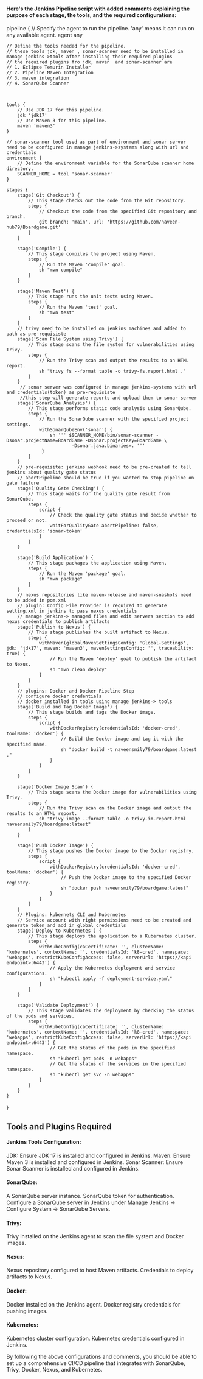 #### Here's the Jenkins Pipeline script with added comments explaining the purpose of each stage, the tools, and the required configurations:


pipeline {
    // Specify the agent to run the pipeline. 'any' means it can run on any available agent.
    agent any
    
    // Define the tools needed for the pipeline.
    // these tools jdk, maven , sonar-scanner need to be installed in manage jenkins->tools after installing their required plugins
    // the required plugins fro jdk, maven  and sonar-scanner are 
    // 1. Eclipse Temurin Installer
    // 2. Pipeline Maven Integration
    // 3. maven integration
    // 4. SonarQube Scanner



    tools {
        // Use JDK 17 for this pipeline.
        jdk 'jdk17'
        // Use Maven 3 for this pipeline.
        maven 'maven3'
    }

    // sonar-scanner tool used as part of environment and sonar server need to be configured in manage jenkins->systems along with url and credentials
    environment {
        // Define the environment variable for the SonarQube scanner home directory.
        SCANNER_HOME = tool 'sonar-scanner'
    }
    
    stages {
        stage('Git Checkout') {
            // This stage checks out the code from the Git repository.
            steps {
                // Checkout the code from the specified Git repository and branch.
                git branch: 'main', url: 'https://github.com/naveen-hub79/Boardgame.git'
            }
        }

        stage('Compile') {
            // This stage compiles the project using Maven.
            steps {
                // Run the Maven 'compile' goal.
                sh "mvn compile"
            }
        }

        stage('Maven Test') {
            // This stage runs the unit tests using Maven.
            steps {
                // Run the Maven 'test' goal.
                sh "mvn test"
            }
        }
        // trivy need to be installed on jenkins machines and added to path as pre-requisiste
        stage('Scan File System using Trivy') {
            // This stage scans the file system for vulnerabilities using Trivy.
            steps {
                // Run the Trivy scan and output the results to an HTML report.
                sh "trivy fs --format table -o trivy-fs.report.html ."
            }
        }
         // sonar server was configured in manage jenkins-systems with url and credentials(token) as pre-requisiste
         //this step will generate reports and upload them to sonar server
        stage('SonarQube Analysis') {
            // This stage performs static code analysis using SonarQube.
            steps {
                // Run the SonarQube scanner with the specified project settings.
                withSonarQubeEnv('sonar') {
                    sh ''' $SCANNER_HOME/bin/sonar-scanner -Dsonar.projectName=BoardGame -Dsonar.projectKey=BoardGame \
                            -Dsonar.java.binaries=. '''
                 }
            }
        } 
        // pre-requisite: jenkins webhook need to be pre-created to tell jenkins about quality gate status
        // abortPipeline should be true if you wanted to stop pipeline on gate failure
        stage('Quality Gate Checking') {
            // This stage waits for the quality gate result from SonarQube.
            steps {
                script {
                    // Check the quality gate status and decide whether to proceed or not.
                    waitForQualityGate abortPipeline: false, credentialsId: 'sonar-token'
                }
            }
        }

        stage('Build Application') {
            // This stage packages the application using Maven.
            steps {
                // Run the Maven 'package' goal.
                sh "mvn package"
            }
        }
        // nexus repositories like maven-release and maven-snashots need to be added in pom.xml
        // plugin: Config File Provider is required to generate setting.xml in jenkins to pass nexus credentials
        // manage jenkins-> managed files and edit servers section to add nexus credentials to publish artifacts
        stage('Publish to Nexus') {
            // This stage publishes the built artifact to Nexus.
            steps {
                withMaven(globalMavenSettingsConfig: 'Global-Settings', jdk: 'jdk17', maven: 'maven3', mavenSettingsConfig: '', traceability: true) {
                    // Run the Maven 'deploy' goal to publish the artifact to Nexus.
                    sh "mvn clean deploy"
                }
            }
        }
        // plugins: Docker and Docker Pipeline Step
        // configure docker credentials
        // docker installed in tools using manage jenkins-> tools
        stage('Build and Tag Docker Image') {
            // This stage builds and tags the Docker image.
            steps {
                script {
                    withDockerRegistry(credentialsId: 'docker-cred', toolName: 'docker') {
                        // Build the Docker image and tag it with the specified name.
                        sh "docker build -t naveensmily79/boardgame:latest ."
                    }
                }
            }
        }

        stage('Docker Image Scan') {
            // This stage scans the Docker image for vulnerabilities using Trivy.
            steps {
                // Run the Trivy scan on the Docker image and output the results to an HTML report.
                sh "trivy image --format table -o trivy-im-report.html naveensmily79/boardgame:latest"
            }
        }

        stage('Push Docker Image') {
            // This stage pushes the Docker image to the Docker registry.
            steps {
                script {
                    withDockerRegistry(credentialsId: 'docker-cred', toolName: 'docker') {
                        // Push the Docker image to the specified Docker registry.
                        sh "docker push naveensmily79/boardgame:latest"
                    }
                }
            }
        }
        // Plugins: kubernets CLI and Kubernetes
        // Service account with right permissions need to be created and generate token and add in global credentials
        stage('Deploy to Kubernetes') {
            // This stage deploys the application to a Kubernetes cluster.
            steps {
                withKubeConfig(caCertificate: '', clusterName: 'kubernetes', contextName: '', credentialsId: 'k8-cred', namespace: 'webapps', restrictKubeConfigAccess: false, serverUrl: 'https://<api endpoint>:6443') {
                    // Apply the Kubernetes deployment and service configurations.
                    sh "kubectl apply -f deployment-service.yaml"
                }
            }
        }

        stage('Validate Deployment') {
            // This stage validates the deployment by checking the status of the pods and services.
            steps {
                withKubeConfig(caCertificate: '', clusterName: 'kubernetes', contextName: '', credentialsId: 'k8-cred', namespace: 'webapps', restrictKubeConfigAccess: false, serverUrl: 'https://<api endpoint>:6443') {
                    // Get the status of the pods in the specified namespace.
                    sh "kubectl get pods -n webapps"
                    // Get the status of the services in the specified namespace.
                    sh "kubectl get svc -n webapps"
                }
            }
        }        
    }
}


## Tools and Plugins Required
#### Jenkins Tools Configuration:

JDK: Ensure JDK 17 is installed and configured in Jenkins.
Maven: Ensure Maven 3 is installed and configured in Jenkins.
Sonar Scanner: Ensure Sonar Scanner is installed and configured in Jenkins.
#### SonarQube:

A SonarQube server instance.
SonarQube token for authentication.
Configure a SonarQube server in Jenkins under Manage Jenkins -> Configure System -> SonarQube Servers.
#### Trivy:

Trivy installed on the Jenkins agent to scan the file system and Docker images.
#### Nexus:

Nexus repository configured to host Maven artifacts.
Credentials to deploy artifacts to Nexus.
#### Docker:

Docker installed on the Jenkins agent.
Docker registry credentials for pushing images.
#### Kubernetes:

Kubernetes cluster configuration.
Kubernetes credentials configured in Jenkins.

By following the above configurations and comments, you should be able to set up a comprehensive CI/CD pipeline that integrates with SonarQube, Trivy, Docker, Nexus, and Kubernetes.
